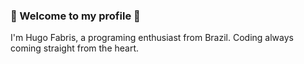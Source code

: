 ### 👋 Welcome to my profile 👋
I'm Hugo Fabris, a programing enthusiast from Brazil. Coding always coming straight from the heart.
